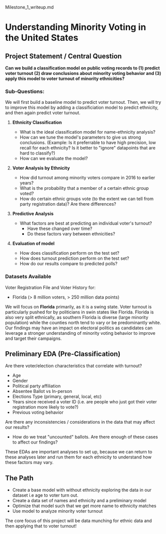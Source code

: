Milestone_1_writeup.md

# Understanding Minority Voting in the United States

## Project Statement / Central Question

**Can we build a classification model on public voting records to (1) predict voter turnout (2) draw conclusions about minority voting behavior and (3) apply this model to voter turnout of minority ethnicities?**

### Sub-Questions:

We will first build a baseline model to predict voter turnout. Then, we will try to improve this model by adding a classificiation model to predict ethnicity, and then again predict voter turnout. 

1) **Ethnicity Classification**
    * What is the ideal classification model for name-ethnicity analysis?
    * How can we tune the model's parameters to give us strong conclusions. 
		(Example: Is it preferrable to have high precision, low recall for each ethnicity? Is it better to "ignore" datapoints that are hard to classify?)
    * How can we evaluate the model?

2) **Voter Analysis by Ethnicity**
    * How did turnout among minority voters compare in 2016 to earlier years? 
    * What is the probability that a member of a certain ethnic group voted?
    * How do certain ethnic groups vote (to the extent we can tell from party registration data)? Are there differences? 

3) **Predictive Analysis**
    * What factors are best at predicting an individual voter's turnout?
      * Have these changed over time?
      * Do these factors vary between ethnicities?

4) **Evaluation of model**
    * How does classification perform on the test set?
    * How does turnout prediction perform on the test set?
    * How do our results compare to predicted polls?

### Datasets Available

Voter Registration File and Voter History for:
* Florida (> 8 million voters, > 250 million data points)

We will focus on **Florida** primarily, as it is a swing state. Voter turnout is particularly pushed for by politicians in swin states like Florida. Florida is also very split ethnically, as southern Florida is diverse (large minority population) while the counties north tend to vary or be predominantly white. Our findings may have an impact on electoral politics as candidates can leverage a stronger understanding of minority voting behavior to improve and target their campaigns.

## Preliminary EDA (Pre-Classification)
Are there voter/election characteristics that correlate with turnout?
- Age
- Gender
- Political party affiliation
- Absentee Ballot vs In-person
- Elections Type (primary, general, local, etc)
- Years since received a voter ID (i.e. are people who just got their voter registration more likely to vote?)
- Previous voting behavior

Are there any inconsistencies / considerations in the data that may affect our results?
- How do we treat "uncounted" ballots. Are there enough of these cases to affect our findings?

These EDAs are important analyses to set up, because we can return to these analyses later and run them for each ethnicity to understand how these factors may vary.

## The Path
- Create a base model with without ethnicity exploring the data in our dataset i.e age to voter turn out.
- Create a data set of names and ethnicity and a preliminary model 
- Optimize that model such that we get more name to ethnicity matches
- Use model to analyze minority voter turnout

The core focus of this project will be data munching for ethnic data and then applying that to voter turnout!
